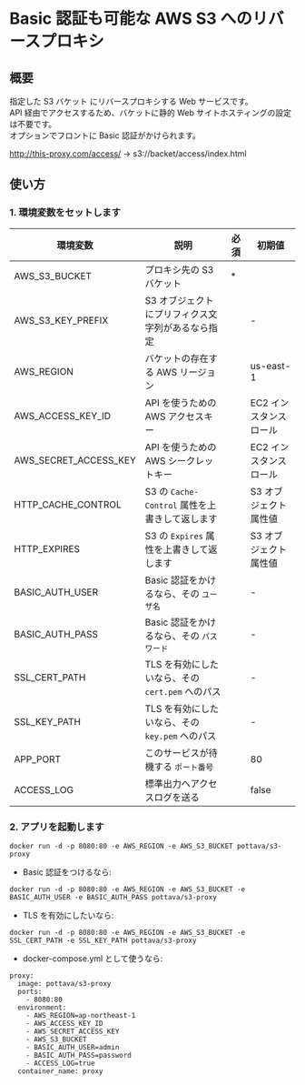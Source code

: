 # Basic 認証も可能な AWS S3 へのリバースプロキシ


## 概要

指定した S3 バケット にリバースプロキシする Web サービスです。  
API 経由でアクセスするため、バケットに静的 Web サイトホスティングの設定は不要です。  
オプションでフロントに Basic 認証がかけられます。

http://this-proxy.com/access/ -> s3://backet/access/index.html


## 使い方

### 1. 環境変数をセットします

環境変数                   | 説明                                             | 必須    | 初期値
------------------------- | ----------------------------------------------- | ------ | ---
AWS_S3_BUCKET             | プロキシ先の S3 バケット                           | *       | 
AWS_S3_KEY_PREFIX         | S3 オブジェクトにプリフィクス文字列があるなら指定       |        | -
AWS_REGION                | バケットの存在する AWS リージョン                    |        | us-east-1
AWS_ACCESS_KEY_ID         | API を使うための AWS アクセスキー                   |        | EC2 インスタンスロール
AWS_SECRET_ACCESS_KEY     | API を使うための AWS シークレットキー                |        | EC2 インスタンスロール
HTTP_CACHE_CONTROL        | S3 の `Cache-Control` 属性を上書きして返します      |        | S3 オブジェクト属性値
HTTP_EXPIRES              | S3 の `Expires` 属性を上書きして返します            |        | S3 オブジェクト属性値
BASIC_AUTH_USER           | Basic 認証をかけるなら、その `ユーザ名`              |        | -
BASIC_AUTH_PASS           | Basic 認証をかけるなら、その `パスワード`            |        | -
SSL_CERT_PATH             | TLS を有効にしたいなら、その `cert.pem` へのパス     |        | -
SSL_KEY_PATH              | TLS を有効にしたいなら、その `key.pem` へのパス      |        | -
APP_PORT                  | このサービスが待機する `ポート番号`                  |        | 80
ACCESS_LOG                | 標準出力へアクセスログを送る                        |        | false

### 2. アプリを起動します

`docker run -d -p 8080:80 -e AWS_REGION -e AWS_S3_BUCKET pottava/s3-proxy`

* Basic 認証をつけるなら:  

`docker run -d -p 8080:80 -e AWS_REGION -e AWS_S3_BUCKET -e BASIC_AUTH_USER -e BASIC_AUTH_PASS pottava/s3-proxy`

* TLS を有効にしたいなら:  

`docker run -d -p 8080:80 -e AWS_REGION -e AWS_S3_BUCKET -e SSL_CERT_PATH -e SSL_KEY_PATH pottava/s3-proxy`

* docker-compose.yml として使うなら:  

```
proxy:
  image: pottava/s3-proxy
  ports:
    - 8080:80
  environment:
    - AWS_REGION=ap-northeast-1
    - AWS_ACCESS_KEY_ID
    - AWS_SECRET_ACCESS_KEY
    - AWS_S3_BUCKET
    - BASIC_AUTH_USER=admin
    - BASIC_AUTH_PASS=password
    - ACCESS_LOG=true
  container_name: proxy
```
